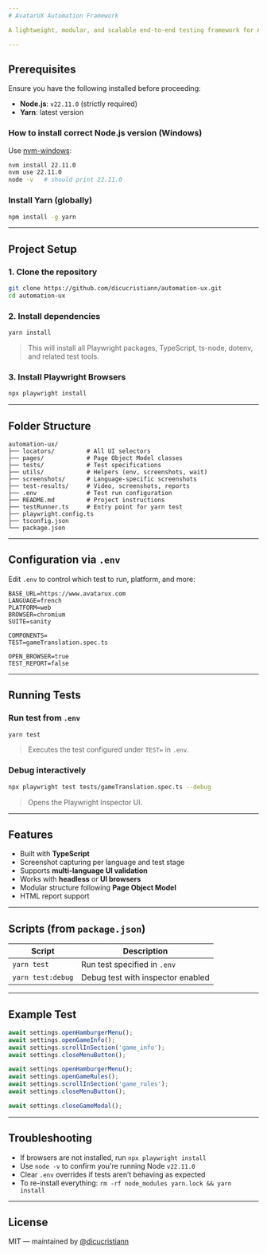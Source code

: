 ```yaml
---
# AvatarUX Automation Framework

A lightweight, modular, and scalable end-to-end testing framework for AvatarUX's public website and games — powered by [Playwright](https://playwright.dev/), [TypeScript](https://www.typescriptlang.org/), and [Yarn](https://yarnpkg.com/).

---
```


## Prerequisites

Ensure you have the following installed before proceeding:

- **Node.js**: `v22.11.0` (strictly required)
- **Yarn**: latest version

### How to install correct Node.js version (Windows)

Use [nvm-windows](https://github.com/coreybutler/nvm-windows/releases/latest/download/nvm-setup.exe):

```bash
nvm install 22.11.0
nvm use 22.11.0
node -v   # should print 22.11.0
```

### Install Yarn (globally)

```bash
npm install -g yarn
```

---

## Project Setup

### 1. Clone the repository

```bash
git clone https://github.com/dicucristiann/automation-ux.git
cd automation-ux
```

### 2. Install dependencies

```bash
yarn install
```

> This will install all Playwright packages, TypeScript, ts-node, dotenv, and related test tools.

### 3. Install Playwright Browsers

```bash
npx playwright install
```
---

## Folder Structure

```
automation-ux/
├── locators/         # All UI selectors
├── pages/            # Page Object Model classes
├── tests/            # Test specifications
├── utils/            # Helpers (env, screenshots, wait)
├── screenshots/      # Language-specific screenshots
├── test-results/     # Video, screenshots, reports
├── .env              # Test run configuration
├── README.md         # Project instructions
├── testRunner.ts     # Entry point for yarn test
├── playwright.config.ts
├── tsconfig.json
└── package.json
```

---

## Configuration via `.env`

Edit `.env` to control which test to run, platform, and more:

```dotenv
BASE_URL=https://www.avatarux.com
LANGUAGE=french
PLATFORM=web
BROWSER=chromium
SUITE=sanity

COMPONENTS=
TEST=gameTranslation.spec.ts

OPEN_BROWSER=true
TEST_REPORT=false
```

---

## Running Tests

### Run test from `.env`

```bash
yarn test
```

> Executes the test configured under `TEST=` in `.env`.

### Debug interactively

```bash
npx playwright test tests/gameTranslation.spec.ts --debug
```

> Opens the Playwright Inspector UI.

---

## Features

- Built with **TypeScript**
- Screenshot capturing per language and test stage
- Supports **multi-language UI validation**
- Works with **headless** or **UI browsers**
- Modular structure following **Page Object Model**
- HTML report support

---

## Scripts (from `package.json`)

| Script         | Description                             |
|----------------|-----------------------------------------|
| `yarn test`    | Run test specified in `.env`            |
| `yarn test:debug` | Debug test with inspector enabled     |

---

## Example Test

```ts
await settings.openHamburgerMenu();
await settings.openGameInfo();
await settings.scrollInSection('game_info');
await settings.closeMenuButton();

await settings.openHamburgerMenu();
await settings.openGameRules();
await settings.scrollInSection('game_rules');
await settings.closeMenuButton();

await settings.closeGameModal();
```

---

## Troubleshooting

- If browsers are not installed, run `npx playwright install`
- Use `node -v` to confirm you're running Node `v22.11.0`
- Clear `.env` overrides if tests aren’t behaving as expected
- To re-install everything: `rm -rf node_modules yarn.lock && yarn install`

---

## License

MIT — maintained by [@dicucristiann](https://www.linkedin.com/in/cristian-s-dicu/)

```